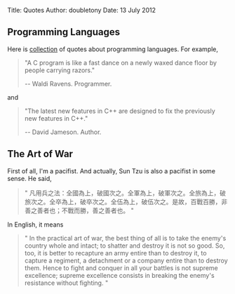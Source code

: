 Title: Quotes
Author: doubletony
Date: 13 July 2012

## Programming Languages

Here is [collection](http://www.scriptol.com/programming/quotes.php ) 
 of quotes about programming languages. For example, 
 
> "A C program is like a fast dance on a newly waxed dance floor by people carrying razors."
> 
> -- Waldi Ravens. Programmer.

and

> "The latest new features in C++ are designed to fix the previously new features in C++."
> 
>  -- David Jameson. Author.

## The Art of War

First of all, I'm a pacifist. And actually, Sun Tzu is also a pacifist in some sense. He said,

> "
> 凡用兵之法：全國為上，破國次之。全軍為上，破軍次之。全旅為上，破旅次之。全卒為上，破卒次之。全伍為上，破伍次之。是故，百戰百勝，非善之善者也；不戰而勝，善之善者也。
> "

In English, it means

> "
> In the practical art of war, the best thing of all is to take the enemy's country whole and intact; to shatter and destroy it is not so good. So, too, it is better to recapture an army entire than to destroy it, to capture a regiment, a detachment or a company entire than to destroy them.
> Hence to fight and conquer in all your battles is not supreme excellence; supreme excellence consists in breaking the enemy's resistance without fighting.
> "
